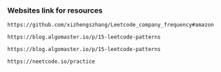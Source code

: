 ### Websites link for resources

```https://github.com/xizhengszhang/Leetcode_company_frequency#amazon```

```https://blog.algomaster.io/p/15-leetcode-patterns```

```https://blog.algomaster.io/p/15-leetcode-patterns```

```https://neetcode.io/practice```
